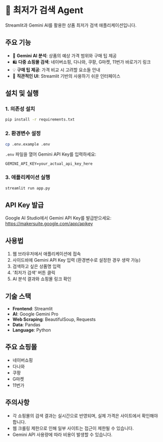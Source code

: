 # 🛒 최저가 검색 Agent

Streamlit과 Gemini AI를 활용한 상품 최저가 검색 애플리케이션입니다.

## 주요 기능

- 🤖 **Gemini AI 분석**: 상품의 예상 가격 범위와 구매 팁 제공
- 🛍️ **다중 쇼핑몰 검색**: 네이버쇼핑, 다나와, 쿠팡, G마켓, 11번가 바로가기 링크
- 💡 **구매 팁 제공**: 가격 비교 시 고려할 요소들 안내
- 🎨 **직관적인 UI**: Streamlit 기반의 사용하기 쉬운 인터페이스

## 설치 및 실행

### 1. 의존성 설치
```bash
pip install -r requirements.txt
```

### 2. 환경변수 설정
```bash
cp .env.example .env
```

`.env` 파일을 열어 Gemini API Key를 입력하세요:
```
GEMINI_API_KEY=your_actual_api_key_here
```

### 3. 애플리케이션 실행
```bash
streamlit run app.py
```

## API Key 발급

Google AI Studio에서 Gemini API Key를 발급받으세요:
https://makersuite.google.com/app/apikey

## 사용법

1. 웹 브라우저에서 애플리케이션에 접속
2. 사이드바에 Gemini API Key 입력 (환경변수로 설정한 경우 생략 가능)
3. 검색하고 싶은 상품명 입력
4. '최저가 검색' 버튼 클릭
5. AI 분석 결과와 쇼핑몰 링크 확인

## 기술 스택

- **Frontend**: Streamlit
- **AI**: Google Gemini Pro
- **Web Scraping**: BeautifulSoup, Requests
- **Data**: Pandas
- **Language**: Python

## 주요 쇼핑몰

- 네이버쇼핑
- 다나와
- 쿠팡
- G마켓
- 11번가

## 주의사항

- 각 쇼핑몰의 검색 결과는 실시간으로 반영되며, 실제 가격은 사이트에서 확인해야 합니다.
- 웹 크롤링 제한으로 인해 일부 사이트는 접근이 제한될 수 있습니다.
- Gemini API 사용량에 따라 비용이 발생할 수 있습니다. 